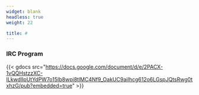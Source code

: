 ```yaml
---
widget: blank
headless: true
weight: 22

title: #
---
```


### IRC Program

{{< gdocs src="https://docs.google.com/document/d/e/2PACX-1vQQHstzzXC-ILkwdlIpUtYdPW7o15Ib8wpi8tlMC4Nf9_OakUC9aiIhcg612o6LGspJQtsRwg0txhzG/pub?embedded=true" >}}

